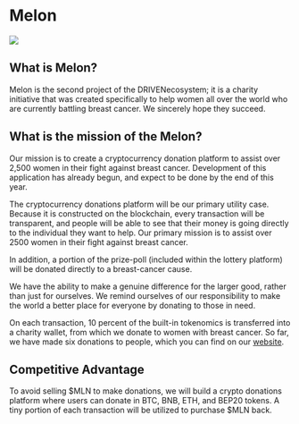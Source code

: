 # Melon

![](../.gitbook/assets/gitbook-melon.png)

## What is Melon?

Melon is the second project of the DRIVENecosystem; it is a charity initiative that was created specifically to help women all over the world who are currently battling breast cancer. We sincerely hope they succeed. 

## What is the mission of the Melon?

Our mission is to create a cryptocurrency donation platform to assist over 2,500 women in their fight against breast cancer. Development of this application has already begun, and expect to be done by the end of this year. 

The cryptocurrency donations platform will be our primary utility case. Because it is constructed on the blockchain, every transaction will be transparent, and people will be able to see that their money is going directly to the individual they want to help. Our primary mission is to assist over 2500 women in their fight against breast cancer.

In addition, a portion of the prize-poll \(included within the lottery platform\) will be donated directly to a breast-cancer cause.

We have the ability to make a genuine difference for the larger good, rather than just for ourselves. We remind ourselves of our responsibility to make the world a better place for everyone by donating to those in need.

On each transaction, 10 percent of the built-in tokenomics is transferred into a charity wallet, from which we donate to women with breast cancer. So far, we have made six donations to people, which you can find on our [website](https://melontokenbsc.com/).

## Competitive Advantage

To avoid selling $MLN to make donations, we will build a crypto donations platform where users can donate in BTC, BNB, ETH, and BEP20 tokens. A tiny portion of each transaction will be utilized to purchase $MLN back.
